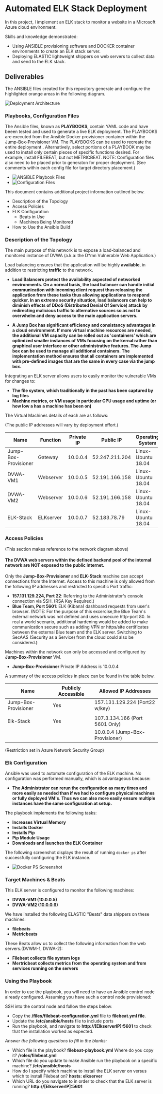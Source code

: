 # Automated ELK Stack Deployment
In this project, I implement an ELK stack to monitor a website in a Microsoft Azure cloud environment. 

Skills and knowledge demonstrated:
- Using ANSIBLE provisioning software and DOCKER container environments to create an ELK stack server.
- Deploying ELASTIC lightweight shippers on web servers to collect data and send to the ELK stack.

## Deliverables
The ANSIBLE files created for this repository generate and configure the highlighted orange areas in the following diagram.

![ Deployment Architecture](./diagrams/NetworkDiagram-ELK.jpg)

### Playbooks, Configuration Files
The Ansible files, known as **PLAYBOOKS**, contain YAML code and have beeen tested and used to generate a live ELK deployment.  The PLAYBOOKS are executed from the Ansible Docker provisioner container within the Jump-Box-Provisioner VM.  The PLAYBOOKS can be used to recreate the entire deployment . Alternatively, select portions of a PLAYBOOK may be used to install only certain pieces of specific functions desired.  For example, install FILEBEAT, but not METRICBEAT.  NOTE: Configuration files also need to be placed prior to generaton for proper deployment. (See comments within each config file for target directory placement.)

- ![ANSIBLE Playbook Files](./ansible/filebeat-playbook.yml)
- ![Configuration Files](./ansible/filebeat-playbook.yml)

This document contains additional project information outlined below.
- Description of the Topology
- Access Policies
- ELK Configuration
  - Beats in Use
  - Machines Being Monitored
- How to Use the Ansible Build

### Description of the Topology

The main purpose of this network is to expose a load-balanced and monitored instance of DVWA (a.k.a: the D*mn Vulnerable Web Application.)

Load balancing ensures that the application will be highly **available**, in addition to restricting **traffic** to the network.

- **Load Balancers protect the availability aspected of networked environments. On a normal basis, the load balancer can handle initial communication with incoming client request thus releasing the application from these tasks thus allowing applications to respond quicker.  In an extreme security situation, load balancers can help to diminish effects of DDoS (Distributed Denial Of Service) attack by redirecting malicious traffic to alternative sources so as not to overwhelm and deny access to the main application servers.** 

- **A Jump Box has significant efficiency and consistancy advantages in a cloud environment.  If more virtual machine resources are needed, the additional VM capacity can be rolled out as 'containers' which are optimized smaller instances of VMs focusing on the kernal rather than graphical user interface or other administrative features.  The Jump box can be used to manage all additional containers.  The implementation method ensures that all containers are implemented with pre-defined images that are the same in every case via the jump box.**

Integrating an ELK server allows users to easily monitor the vulnerable VMs for changes to:
- **The file system, which traditionally in the past has been captured by log files**
- **Machine metrics, or VM usage in particular CPU usage and uptime (or how low a has a machine has been on)**

The Virtual Machines details of each are as follows:

(The public IP addresses will vary by deployment effort.)

|         Name         | Function  | Private IP |    Public IP   |  Operating System  | Load Balanced |
|----------------------|-----------|------------|----------------|--------------------|---------------|
| Jump-Box-Provisioner | Gateway   |  10.0.0.4  | 52.247.211.204 | Linux-Ubuntu 18.04 |      No       |
| DVWA-VM1             | Webserver |  10.0.0.5  | 52.191.166.158 | Linux-Ubuntu 18.04 |      Yes      |
| DVWA-VM2             | Webserver |  10.0.0.6  | 52.191.166.158 | Linux-Ubuntu 18.04 |      Yes      |
| ELK-Stack            | ELKserver |  10.0.0.7  | 52.183.78.79   | Linux-Ubuntu 18.04 |      No       |

### Access Policies

(This section makes reference to the network diagram above)

#### The DVWA web servers within the defined backend pool of the internal network are NOT exposed to the public Internet. 

Only the **Jump-Box-Provisioner** and **ELK-Stack** machine can accept connections from the Internet. Access to this machine is only allowed from the following IP addresses and restricted to specific Port traffic:
- **157.131.129.224, Port 22**: Referring to the Administrator's console connection via SSH.  (RSA Key Required.)
- **Blue Team, Port 5601**:  ELK (Kibana) dashboard requests from user's browser.  (NOTE: For the purpose of this excercise,the Blue Team's external network was not defined and uses unsecure http-port 80.  In real a world scenario, additional hardening would be added to make communication secure such as adding VPN or https/site certificates between the external Blue team and the ELK server. Switching to SecAAS (Security as a Service) from the cloud could also be considered.)

Machines within the network can only be accessed and configured by **Jump-Box-Provisioner** VM.
- **Jump-Box-Provisioner** Private IP Address is 10.0.0.4

A summary of the access policies in place can be found in the table below.

| Name                 | Publicly Accessible |      Allowed IP Addresses      |
|----------------------|---------------------|--------------------------------|
| Jump-Box-Provisioner | Yes                 | 157.131.129.224 (Port22 w/key) |
|                      |                     |                      |
| Elk-Stack            | Yes                 | 107.3.134.166 (Port 5601 Only) |
|                      |                     | 10.0.0.4 (Jump-Box-Provisioner)|

(Restriction set in Azure Network Security Group)

### Elk Configuration

Ansible was used to automate configuration of the ELK machine. No configuration was performed manually, which is advantageous because:
- **The Administrator can rerun the configuration as many times and more easily as needed than if we had to configure physical machines or fully deployed VM's.  Thus we can also more easily ensure multiple instances have the same configuration at setup.**

The playbook implements the following tasks:
- **Increases Virtual Memory**
- **Installs Docker**
- **Installs Pip**
- **Pip Module Usage**
- **Downloads and launches the ELK Container**

The following screenshot displays the result of running `docker ps` after successfully configuring the ELK instance.

- ![Docker PS Screenshot](./diagrams/docker_ps_output.png)

### Target Machines & Beats
This ELK server is configured to monitor the following machines:
- **DVWA-VM1 (10.0.0.5)**
- **DVWA-VM2 (10.0.0.6)**

We have installed the following ELASTIC "Beats" data shippers on these machines:
- **filebeats**
- **Metricbeats**

These Beats allow us to collect the following information from the web servers.(DVWM-1, DVWA-2):
- **Filebeat collects file system logs**
- **Mertricbeat collects metrics from the operating system and from services running on the servers** 

### Using the Playbook
In order to use the playbook, you will need to have an Ansible control node already configured. Assuming you have such a control node provisioned: 

SSH into the control node and follow the steps below:
- Copy the **/files/filebeat-configuration.yml** file to **filebeat.yml file**.
- Update the **/etc/ansible/hosts** file to include ports
- Run the playbook, and navigate to **http://[ElkserverIP]:5601** to check that the installation worked as expected.

_Answer the following questions to fill in the blanks:_
- Which file is the playbook? **filebeat-playbook.yml** Where do you copy it? **/roles/filebeat.yml**
- Which file do you update to make Ansible run the playbook on a specific machine? **/etc/ansible/hosts**
- How do I specify which machine to install the ELK server on versus which to install Filebeat on? **hosts: elkserver**
- Which URL do you navigate to in order to check that the ELK server is running? **http://[ElkserverIP]:5601**
